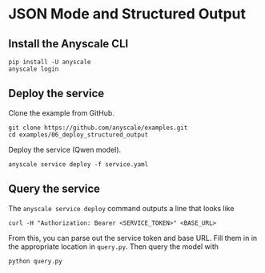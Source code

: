 # JSON Mode and Structured Output

## Install the Anyscale CLI

```
pip install -U anyscale
anyscale login
```

## Deploy the service

Clone the example from GitHub.

```
git clone https://github.com/anyscale/examples.git
cd examples/06_deploy_structured_output
```

Deploy the service (Qwen model).

```
anyscale service deploy -f service.yaml
```

## Query the service

The `anyscale service deploy` command outputs a line that looks like

```
curl -H "Authorization: Bearer <SERVICE_TOKEN>" <BASE_URL>
```

From this, you can parse out the service token and base URL. Fill them in in the appropriate location in `query.py`. Then query the model with

```
python query.py
```
